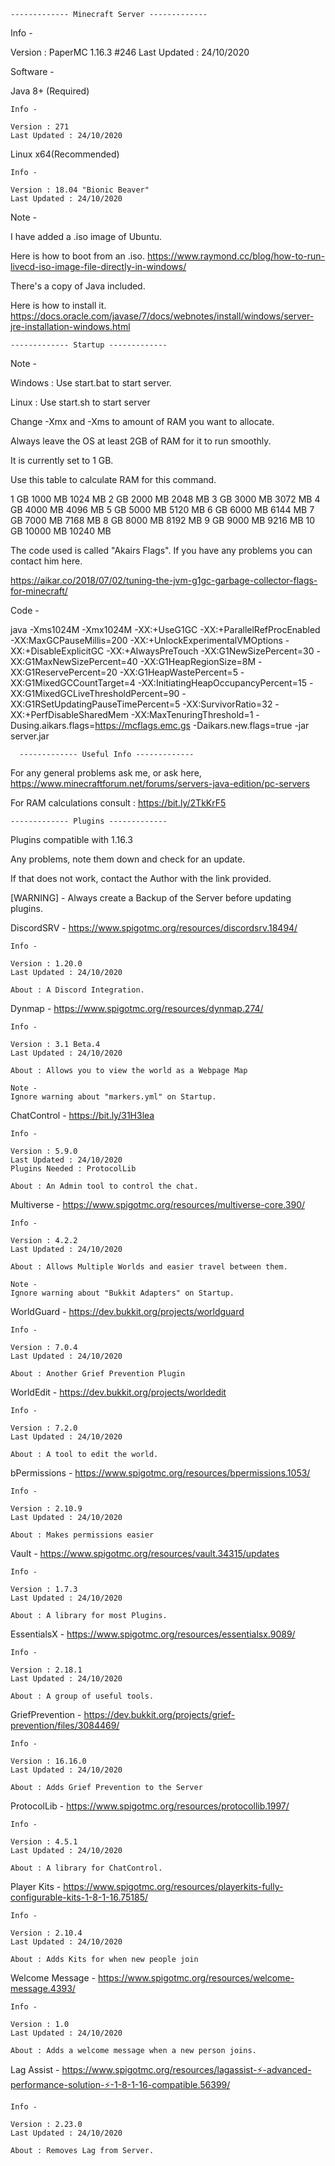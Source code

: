     ------------- Minecraft Server -------------

Info -

Version : PaperMC 1.16.3 #246
Last Updated : 24/10/2020

Software -

Java 8+ (Required)

	Info -

	Version : 271
	Last Updated : 24/10/2020

Linux x64(Recommended)

	Info -
	
	Version : 18.04 "Bionic Beaver"
	Last Updated : 24/10/2020

Note -

I have added a .iso image of Ubuntu.

Here is how to boot from an .iso. https://www.raymond.cc/blog/how-to-run-livecd-iso-image-file-directly-in-windows/

There's a copy of Java included.

Here is how to install it. https://docs.oracle.com/javase/7/docs/webnotes/install/windows/server-jre-installation-windows.html

	------------- Startup -------------

Note - 

Windows :
Use start.bat to start server.

Linux :
Use start.sh to start server

Change -Xmx and -Xms to amount of RAM you want to allocate.

Always leave the OS at least 2GB of RAM for it to run smoothly.

It is currently set to 1 GB.

Use this table to calculate RAM for this command.

1 GB	1000 MB		1024 MB
2 GB	2000 MB		2048 MB
3 GB	3000 MB		3072 MB
4 GB	4000 MB		4096 MB
5 GB	5000 MB		5120 MB
6 GB	6000 MB		6144 MB
7 GB	7000 MB		7168 MB
8 GB	8000 MB		8192 MB
9 GB	9000 MB		9216 MB
10 GB	10000 MB	10240 MB

The code used is called "Akairs Flags". 
If you have any problems you can contact him here.

https://aikar.co/2018/07/02/tuning-the-jvm-g1gc-garbage-collector-flags-for-minecraft/

Code - 

java -Xms1024M -Xmx1024M -XX:+UseG1GC -XX:+ParallelRefProcEnabled -XX:MaxGCPauseMillis=200 -XX:+UnlockExperimentalVMOptions -XX:+DisableExplicitGC -XX:+AlwaysPreTouch -XX:G1NewSizePercent=30 -XX:G1MaxNewSizePercent=40 -XX:G1HeapRegionSize=8M -XX:G1ReservePercent=20 -XX:G1HeapWastePercent=5 -XX:G1MixedGCCountTarget=4 -XX:InitiatingHeapOccupancyPercent=15 -XX:G1MixedGCLiveThresholdPercent=90 -XX:G1RSetUpdatingPauseTimePercent=5 -XX:SurvivorRatio=32 -XX:+PerfDisableSharedMem -XX:MaxTenuringThreshold=1 -Dusing.aikars.flags=https://mcflags.emc.gs -Daikars.new.flags=true -jar server.jar

      ------------- Useful Info -------------

For any general problems ask me, or ask here, https://www.minecraftforum.net/forums/servers-java-edition/pc-servers



For RAM calculations consult : https://bit.ly/2TkKrF5


	------------- Plugins -------------

Plugins compatible with 1.16.3

Any problems, note them down and check for an update.

If that does not work, contact the Author with the link provided.

[WARNING] - Always create a Backup of the Server before updating plugins.

DiscordSRV - https://www.spigotmc.org/resources/discordsrv.18494/

	Info - 

	Version : 1.20.0
	Last Updated : 24/10/2020
	
	About : A Discord Integration.

Dynmap - https://www.spigotmc.org/resources/dynmap.274/

	Info -
	
	Version : 3.1 Beta.4
	Last Updated : 24/10/2020

	About : Allows you to view the world as a Webpage Map

	Note - 
	Ignore warning about "markers.yml" on Startup.

ChatControl - https://bit.ly/31H3lea

	Info - 

	Version : 5.9.0
	Last Updated : 24/10/2020
	Plugins Needed : ProtocolLib

	About : An Admin tool to control the chat.

Multiverse - https://www.spigotmc.org/resources/multiverse-core.390/

	Info - 
 
	Version : 4.2.2
	Last Updated : 24/10/2020

	About : Allows Multiple Worlds and easier travel between them.
	
	Note -
	Ignore warning about "Bukkit Adapters" on Startup.

WorldGuard - https://dev.bukkit.org/projects/worldguard

	Info -

	Version : 7.0.4
	Last Updated : 24/10/2020
	
	About : Another Grief Prevention Plugin

WorldEdit - https://dev.bukkit.org/projects/worldedit

	Info -

	Version : 7.2.0
	Last Updated : 24/10/2020

	About : A tool to edit the world.

bPermissions - https://www.spigotmc.org/resources/bpermissions.1053/

	Info -
	
	Version : 2.10.9
	Last Updated : 24/10/2020

	About : Makes permissions easier 

Vault - https://www.spigotmc.org/resources/vault.34315/updates

	Info - 

	Version : 1.7.3
	Last Updated : 24/10/2020

	About : A library for most Plugins.

EssentialsX - https://www.spigotmc.org/resources/essentialsx.9089/
	
	Info -

	Version : 2.18.1
	Last Updated : 24/10/2020

	About : A group of useful tools.

GriefPrevention - https://dev.bukkit.org/projects/grief-prevention/files/3084469/

	Info -

	Version : 16.16.0
	Last Updated : 24/10/2020

	About : Adds Grief Prevention to the Server

ProtocolLib - https://www.spigotmc.org/resources/protocollib.1997/

	Info - 
	
	Version : 4.5.1
	Last Updated : 24/10/2020

	About : A library for ChatControl.

Player Kits - https://www.spigotmc.org/resources/playerkits-fully-configurable-kits-1-8-1-16.75185/

	Info - 

	Version : 2.10.4
	Last Updated : 24/10/2020

	About : Adds Kits for when new people join

Welcome Message - https://www.spigotmc.org/resources/welcome-message.4393/

	Info -
	
	Version : 1.0
	Last Updated : 24/10/2020

	About : Adds a welcome message when a new person joins.

Lag Assist - https://www.spigotmc.org/resources/lagassist-⚡-advanced-performance-solution-⚡-1-8-1-16-compatible.56399/

	Info -

	Version : 2.23.0
	Last Updated : 24/10/2020

	About : Removes Lag from Server.